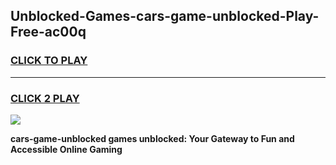 
## Unblocked-Games-cars-game-unblocked-Play-Free-ac00q
<h3>
<a href="https://premium76.site?title=cars-game-unblocked&ref=20A">CLICK TO PLAY</a></h3>
<hr>

<h3>
<a href="https://premium76.site?title=cars-game-unblocked&ref=20A">CLICK 2 PLAY</a>
  
</h3>

<a href="https://premium76.site?title=cars-game-unblocked&ref=20A"><img src="https://clearcache.store/games.png"></a>


**cars-game-unblocked games unblocked: Your Gateway to Fun and Accessible Online Gaming**
